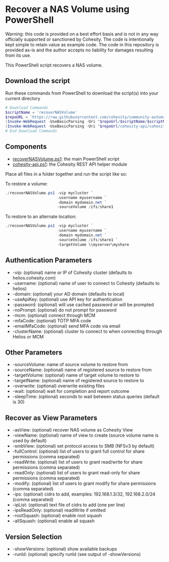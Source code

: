 # Recover a NAS Volume using PowerShell

Warning: this code is provided on a best effort basis and is not in any way officially supported or sanctioned by Cohesity. The code is intentionally kept simple to retain value as example code. The code in this repository is provided as-is and the author accepts no liability for damages resulting from its use.

This PowerShell script recovers a NAS volume.

## Download the script

Run these commands from PowerShell to download the script(s) into your current directory

```powershell
# Download Commands
$scriptName = 'recoverNASVolume'
$repoURL = 'https://raw.githubusercontent.com/cohesity/community-automation-samples/main/powershell'
(Invoke-WebRequest -UseBasicParsing -Uri "$repoUrl/$scriptName/$scriptName.ps1").content | Out-File "$scriptName.ps1"; (Get-Content "$scriptName.ps1") | Set-Content "$scriptName.ps1"
(Invoke-WebRequest -UseBasicParsing -Uri "$repoUrl/cohesity-api/cohesity-api.ps1").content | Out-File cohesity-api.ps1; (Get-Content cohesity-api.ps1) | Set-Content cohesity-api.ps1
# End Download Commands
```

## Components

* [recoverNASVolume.ps1](https://raw.githubusercontent.com/cohesity/community-automation-samples/main/powershell/recoverNASVolume/recoverNASVolume.ps1): the main PowerShell script
* [cohesity-api.ps1](https://raw.githubusercontent.com/cohesity/community-automation-samples/main/powershell/cohesity-api/cohesity-api.ps1): the Cohesity REST API helper module

Place all files in a folder together and run the script like so:

To restore a volume:

```powershell
./recoverNASVolume.ps1 -vip mycluster `
                       -username myusername `
                       -domain mydomain.net `
                       -sourceVolume /ifs/share1
```

To restore to an alternate location:

```powershell
./recoverNASVolume.ps1 -vip mycluster `
                       -username myusername `
                       -domain mydomain.net `
                       -sourceVolume /ifs/share1 `
                       -targetVolume \\myserver\myshare
```

## Authentication Parameters

* -vip: (optional) name or IP of Cohesity cluster (defaults to helios.cohesity.com)
* -username: (optional) name of user to connect to Cohesity (defaults to helios)
* -domain: (optional) your AD domain (defaults to local)
* -useApiKey: (optional) use API key for authentication
* -password: (optional) will use cached password or will be prompted
* -noPrompt: (optional) do not prompt for password
* -mcm: (optional) connect through MCM
* -mfaCode: (optional) TOTP MFA code
* -emailMfaCode: (optional) send MFA code via email
* -clusterName: (optional) cluster to connect to when connecting through Helios or MCM

## Other Parameters

* -sourceVolume: name of source volume to restore from
* -sourceName: (optional) name of registered source to restore from
* -targetVolume: (optional) name of target volume to restore to
* -targetName: (optional) name of registered source to restore to
* -overwrite: (optional) overwrite existing files
* -wait: (optional) wait for completion and report outcome
* -sleepTime: (optional) seconds to wait between status queries (default is 30)

## Recover as View Parameters

* -asView: (optional) recover NAS volume as Cohesity View
* -viewName: (optional) name of view to create (source volume name is used by default)
* -smbView: (optional) set protocol access to SMB (NFSv3 by default)
* -fullControl: (optional) list of users to grant full control for share permissions (comma separated)
* -readWrite: (optional) list of users to grant read/write for share permissions (comma separated)
* -readOnly: (optional) list of users to grant read-only for share permissions (comma separated)
* -modify: (optional) list of users to grant modify for share permissions (comma separated)
* -ips: (optional) cidrs to add, examples: 192.168.1.3/32, 192.168.2.0/24 (comma separated)
* -ipList: (optional) text file of cidrs to add (one per line)
* -ipsReadOnly: (optional) readWrite if omitted
* -rootSquash: (optional) enable root squash
* -allSquash: (optional) enable all squash

## Version Selection

* -showVersions: (optional) show available backups
* -runId: (optional) specify runId (see output of -showVersions)
